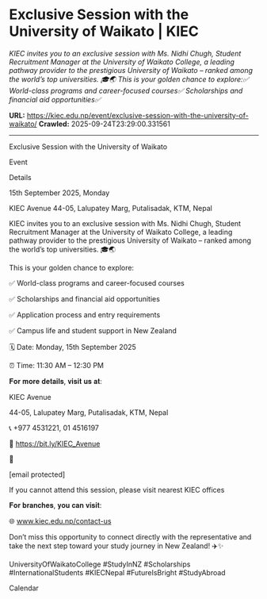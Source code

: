 # Exclusive Session with the University of Waikato | KIEC

*KIEC invites you to an exclusive session with Ms. Nidhi Chugh, Student Recruitment Manager at the University of Waikato College, a leading pathway provider to the prestigious University of Waikato – ranked among the world’s top universities. 🎓🌏 This is your golden chance to explore:✅ World-class programs and career-focused courses✅ Scholarships and financial aid opportunities✅*

**URL:** https://kiec.edu.np/event/exclusive-session-with-the-university-of-waikato/
**Crawled:** 2025-09-24T23:29:00.331561

---

Exclusive Session with the University of Waikato

Event

Details

15th September 2025, Monday

KIEC Avenue 44-05, Lalupatey Marg, Putalisadak, KTM, Nepal

KIEC invites you to an exclusive session with Ms. Nidhi Chugh, Student Recruitment Manager at the University of Waikato College, a leading pathway provider to the prestigious University of Waikato – ranked among the world’s top universities. 🎓🌏

This is your golden chance to explore:

✅ World-class programs and career-focused courses

✅ Scholarships and financial aid opportunities

✅ Application process and entry requirements

✅ Campus life and student support in New Zealand

🗓️ Date: Monday, 15th September 2025

⏰ Time: 11:30 AM – 12:30 PM

𝐅𝐨𝐫 𝐦𝐨𝐫𝐞 𝐝𝐞𝐭𝐚𝐢𝐥𝐬, 𝐯𝐢𝐬𝐢𝐭 𝐮𝐬 𝐚𝐭:

KIEC Avenue

44-05, Lalupatey Marg, Putalisadak, KTM, Nepal

📞 +977 4531221, 01 4516197

📍 https://bit.ly/KIEC_Avenue

📩

[email protected]

If you cannot attend this session, please visit nearest KIEC offices

𝐅𝐨𝐫 𝐛𝐫𝐚𝐧𝐜𝐡𝐞𝐬, 𝐲𝐨𝐮 𝐜𝐚𝐧 𝐯𝐢𝐬𝐢𝐭:

🌐 www.kiec.edu.np/contact-us

Don’t miss this opportunity to connect directly with the representative and take the next step toward your study journey in New Zealand! ✈️✨

UniversityOfWaikatoCollege #StudyInNZ #Scholarships #InternationalStudents #KIECNepal #FutureIsBright #StudyAbroad

Calendar